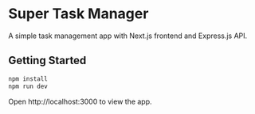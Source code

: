 # Super Task Manager

A simple task management app with Next.js frontend and Express.js API.

## Getting Started

```sh
npm install
npm run dev
```

Open http://localhost:3000 to view the app.
